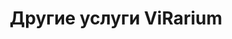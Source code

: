 ---
templateKey: 'other-services-page'
title: Другие услуги ViRarium
meta_title: Другие услуги | ViRarium
meta_description: >-
  Услуги Вирариум
text: >-
  Раздел в Разработке
---